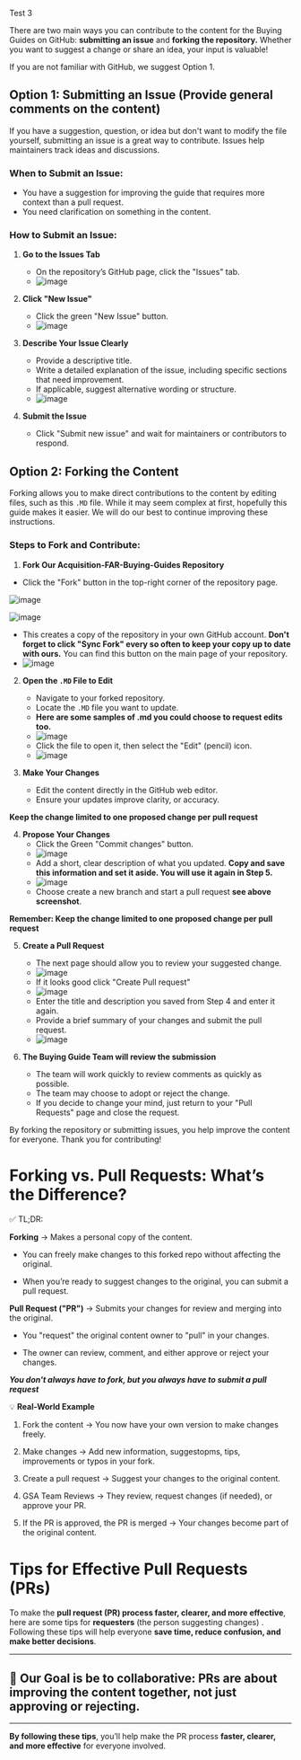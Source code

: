 Test 3

There are two main ways you can contribute to the content for the Buying Guides on GitHub: **submitting an issue** and **forking the repository.** Whether you want to suggest a change or share an idea, your input is valuable!

If you are not familiar with GitHub, we suggest Option 1.

## Option 1: Submitting an Issue (Provide general comments on the content)

If you have a suggestion, question, or idea but don't want to modify the file yourself, submitting an issue is a great way to contribute. Issues help maintainers track ideas and discussions.

### When to Submit an Issue:
- You have a suggestion for improving the guide that requires more context than a pull request.
- You need clarification on something in the content.

### How to Submit an Issue:
1. **Go to the Issues Tab**
   - On the repository’s GitHub page, click the "Issues" tab.
   - ![image](https://github.com/user-attachments/assets/99948fd4-afd0-40de-b223-a73e44dd1fc7)

2. **Click "New Issue"**
   - Click the green "New Issue" button.
   - ![image](https://github.com/user-attachments/assets/f5220f88-ee7e-499f-abb5-51e930156458)

3. **Describe Your Issue Clearly**
   - Provide a descriptive title.
   - Write a detailed explanation of the issue, including specific sections that need improvement.
   - If applicable, suggest alternative wording or structure.
   - ![image](https://github.com/user-attachments/assets/532238ce-6bfa-4638-9acb-a4c71303cb92)

4. **Submit the Issue**
   - Click "Submit new issue" and wait for maintainers or contributors to respond.

## Option 2: Forking the Content

Forking allows you to make direct contributions to the content by editing files, such as this `.MD` file. While it may seem complex at first, hopefully this guide makes it easier. We will do our best to continue improving these instructions.

### Steps to Fork and Contribute:
1. **Fork Our Acquisition-FAR-Buying-Guides Repository**
- Click the "Fork" button in the top-right corner of the repository page.
  
![image](https://github.com/user-attachments/assets/5c00147e-ce66-4e4f-bcba-7ced773046a4)
     
![image](https://github.com/user-attachments/assets/ba90af51-5e53-44b0-8cf0-437fb13fb8bc)
   - This creates a copy of the repository in your own GitHub account. **Don't forget to click "Sync Fork"  every so often to keep your copy up to date with ours.** You can find this button on the main page of your repository.
   - ![image](https://github.com/user-attachments/assets/17bddb88-b23b-4882-8c8b-1e7f71260999)


2. **Open the `.MD` File to Edit**
   - Navigate to your forked repository.
   - Locate the `.MD` file you want to update.
   - **Here are some samples of .md you could choose to request edits too.**
   - ![image](https://github.com/user-attachments/assets/4dc8b9f4-3282-4397-be56-f49bd3f240f8)
   - Click the file to open it, then select the "Edit" (pencil) icon.
   - ![image](https://github.com/user-attachments/assets/f3a01e2b-2c63-42b1-a839-bf3bacac2815)

3. **Make Your Changes**
   - Edit the content directly in the GitHub web editor.
   - Ensure your updates improve clarity, or accuracy.

**Keep the change limited to one proposed change per pull request**

4. **Propose Your Changes**
   - Click the Green "Commit changes" button.
   - ![image](https://github.com/user-attachments/assets/f9cfd294-b37d-4832-9435-ae73703020e5)
   - Add a short, clear description of what you updated. **Copy and save this information and set it aside. You will use it again in Step 5.**
   - ![image](https://github.com/user-attachments/assets/7fd1edf6-7ce4-492b-bea4-a9b551e9fc5e)
   - Choose create a new branch and start a pull request **see above screenshot**.

**Remember: Keep the change limited to one proposed change per pull request**

5. **Create a Pull Request**
   - The next page should allow you to review your suggested change.
   - ![image](https://github.com/user-attachments/assets/a70106a9-94b1-4c86-8a46-8ba1ccf28ad3)
   - If it looks good click "Create Pull request"
   - ![image](https://github.com/user-attachments/assets/da05e752-b800-43e6-b637-c94afdecd67a)
   - Enter the title and description you saved from Step 4 and enter it again.
   - Provide a brief summary of your changes and submit the pull request.
   - ![image](https://github.com/user-attachments/assets/537ab7f1-5ffe-4b92-a0ff-cd942c25b9cf)
  
6. **The Buying Guide Team will review the submission**
   - The team will work quickly to review comments as quickly as possible.
   - The team may choose to adopt or reject the change.
   - If you decide to change your mind, just return to your "Pull Requests" page and close the request.

By forking the repository or submitting issues, you help improve the content for everyone. Thank you for contributing!





# Forking vs. Pull Requests: What’s the Difference?

✅ TL;DR:

**Forking** → Makes a personal copy of the content.
- You can freely make changes to this forked repo without affecting the original.

- When you’re ready to suggest changes to the original, you can submit a pull request.

**Pull Request ("PR")** → Submits your changes for review and merging into the original.
- You "request" the original content owner to "pull" in your changes.

- The owner can review, comment, and either approve or reject your changes.


**_You don't always have to fork, but you always have to submit a pull request_**

💡 **Real-World Example**

1. Fork the content → You now have your own version to make changes freely.

2. Make changes → Add new information, suggestopms, tips, improvements or typos in your fork.

3. Create a pull request → Suggest your changes to the original content.

4. GSA Team Reviews → They review, request changes (if needed), or approve your PR.

5. If the PR is approved, the PR is merged → Your changes become part of the original content.


# **Tips for Effective Pull Requests (PRs)**

To make the **pull request (PR) process faster, clearer, and more effective**, here are some tips for **requesters** (the person suggesting changes) . Following these tips will help everyone **save time, reduce confusion, and make better decisions**.

---



## 🌟 **Our Goal is be to collaborative**: PRs are about **improving the content together**, not just approving or rejecting.  

---

**By following these tips**, you’ll help make the PR process **faster, clearer, and more effective** for everyone involved. 
